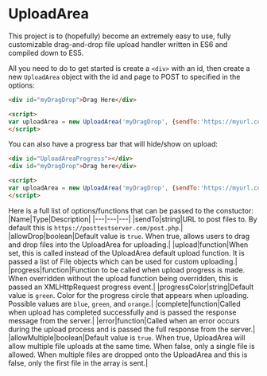 # UploadArea

This project is to (hopefully) become an extremely easy to use, fully customizable drag-and-drop file upload handler written in ES6 and compiled down to ES5.

All you need to do to get started is create a ```<div>``` with an id, then create a new ```UploadArea``` object with the id and page to POST to specified in the options:

```html
<div id="myDragDrop">Drag Here</div>

<script>
var uploadArea = new UploadArea('myDragDrop', {sendTo:'https://myurl.com'});
</script>
```
You can also have a progress bar that will hide/show on upload:
```html
<div id="UploadAreaProgress"></div>
<div id="myDragDrop">Drag here</div>

<script>
var uploadArea = new UploadArea('myDragDrop', {sendTo:'https://myurl.com'});
</script>
```

Here is a full list of options/functions that can be passed to the constuctor:
|Name|Type|Description|
|---|---|---|
|sendTo|string|URL to post files to. By default this is ```https://posttestserver.com/post.php```.|
|allowDrop|boolean|Default value is ```true```. When true, allows users to drag and drop files into the UploadArea for uploading.|
|upload|function|When set, this is called instead of the UploadArea default upload function. It is passed a list of File objects which can be used for custom uploading.|
|progress|function|Function to be called when upload progress is made. When overridden without the upload function being overridden, this is passed an XMLHttpRequest progress event.|
|progressColor|string|Default value is ```green```. Color for the progress circle that appears when uploading. Possible values are ```blue```, ```green```, and ```orange```.|
|complete|function|Called when upload has completed successfully and is passed the response message from the server.|
|error|function|Called when an error occurs during the upload process and is passed the full response from the server.|
|allowMultiple|boolean|Default value is ```true```. When true, UploadArea will allow multiple file uploads at the same time. When false, only a single file is allowed. When multiple files are dropped onto the UploadArea and this is false, only the first file in the array is sent.|
